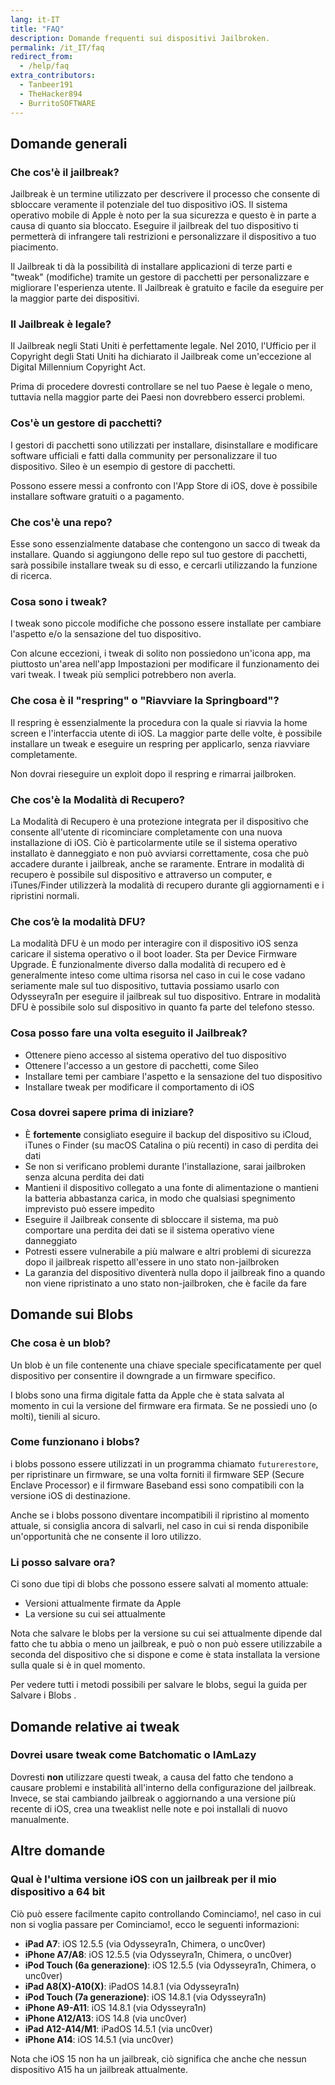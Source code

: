 ```yaml
---
lang: it-IT
title: "FAQ"
description: Domande frequenti sui dispositivi Jailbroken.
permalink: /it_IT/faq
redirect_from:
  - /help/faq
extra_contributors:
  - Tanbeer191
  - TheHacker894
  - BurritoSOFTWARE
---
```


## Domande generali

### Che cos'è il jailbreak?

Jailbreak è un termine utilizzato per descrivere il processo che consente di sbloccare veramente il potenziale del tuo dispositivo iOS. Il sistema operativo mobile di Apple è noto per la sua sicurezza e questo è in parte a causa di quanto sia bloccato. Eseguire il jailbreak del tuo dispositivo ti permetterà di infrangere tali restrizioni e personalizzare il dispositivo a tuo piacimento.

Il Jailbreak ti dà la possibilità di installare applicazioni di terze parti e "tweak" (modifiche) tramite un gestore di pacchetti per personalizzare e migliorare l'esperienza utente. Il Jailbreak è gratuito e facile da eseguire per la maggior parte dei dispositivi.

### Il Jailbreak è legale?

Il Jailbreak negli Stati Uniti è perfettamente legale. Nel 2010, l'Ufficio per il Copyright degli Stati Uniti ha dichiarato il Jailbreak come un'eccezione al Digital Millennium Copyright Act.

Prima di procedere dovresti controllare se nel tuo Paese è legale o meno, tuttavia nella maggior parte dei Paesi non dovrebbero esserci problemi.

### Cos'è un gestore di pacchetti?

I gestori di pacchetti sono utilizzati per installare, disinstallare e modificare software ufficiali e fatti dalla community per personalizzare il tuo dispositivo. Sileo è un esempio di gestore di pacchetti.

Possono essere messi a confronto con l'App Store di iOS, dove è possibile installare software gratuiti o a pagamento.

### Che cos'è una repo?

Esse sono essenzialmente database che contengono un sacco di tweak da installare. Quando si aggiungono delle repo sul tuo gestore di pacchetti, sarà possibile installare tweak su di esso, e cercarli utilizzando la funzione di ricerca.

### Cosa sono i tweak?

I tweak sono piccole modifiche che possono essere installate per cambiare l'aspetto e/o la sensazione del tuo dispositivo.

Con alcune eccezioni, i tweak di solito non possiedono un'icona app, ma piuttosto un'area nell'app Impostazioni per modificare il funzionamento dei vari tweak. I tweak più semplici potrebbero non averla.

### Che cosa è il "respring" o "Riavviare la Springboard"?

Il respring è essenzialmente la procedura con la quale si riavvia la home screen e l'interfaccia utente di iOS. La maggior parte delle volte, è possibile installare un tweak e eseguire un respring per applicarlo, senza riavviare completamente.

Non dovrai rieseguire un exploit dopo il respring e rimarrai jailbroken.

### Che cos'è la Modalità di Recupero?

La Modalità di Recupero è una protezione integrata per il dispositivo che consente all'utente di ricominciare completamente con una nuova installazione di iOS. Ciò è particolarmente utile se il sistema operativo installato è danneggiato e non può avviarsi correttamente, cosa che può accadere durante i jailbreak, anche se raramente. Entrare in modalità di recupero è possibile sul dispositivo e attraverso un computer, e iTunes/Finder utilizzerà la modalità di recupero durante gli aggiornamenti e i ripristini normali.

### Che cos’è la modalità DFU?

La modalità DFU è un modo per interagire con il dispositivo iOS senza caricare il sistema operativo o il boot loader. Sta per Device Firmware Upgrade. È funzionalmente diverso dalla modalità di recupero ed è generalmente inteso come ultima risorsa nel caso in cui le cose vadano seriamente male sul tuo dispositivo, tuttavia possiamo usarlo con <router-link to="/it_IT/installing-odysseyra1n">Odysseyra1n</router-link> per eseguire il jailbreak sul tuo dispositivo. Entrare in modalità DFU è possibile solo sul dispositivo in quanto fa parte del telefono stesso.

### Cosa posso fare una volta eseguito il Jailbreak?

- Ottenere pieno accesso al sistema operativo del tuo dispositivo
- Ottenere l'accesso a un gestore di pacchetti, come Sileo
- Installare temi per cambiare l'aspetto e la sensazione del tuo dispositivo
- Installare tweak per modificare il comportamento di iOS

### Cosa dovrei sapere prima di iniziare?

- È **fortemente** consigliato eseguire il backup del dispositivo su iCloud, iTunes o Finder (su macOS Catalina o più recenti) in caso di perdita dei dati
- Se non si verificano problemi durante l'installazione, sarai jailbroken senza alcuna perdita dei dati
- Mantieni il dispositivo collegato a una fonte di alimentazione o mantieni la batteria abbastanza carica, in modo che qualsiasi spegnimento imprevisto può essere impedito
- Eseguire il Jailbreak consente di sbloccare il sistema, ma può comportare una perdita dei dati se il sistema operativo viene danneggiato
- Potresti essere vulnerabile a più malware e altri problemi di sicurezza dopo il jailbreak rispetto all'essere in uno stato non-jailbroken
- La garanzia del dispositivo diventerà nulla dopo il jailbreak fino a quando non viene ripristinato a uno stato non-jailbroken, che è facile da fare

## Domande sui Blobs

### Che cosa è un blob?

Un blob è un file contenente una chiave speciale specificatamente per quel dispositivo per consentire il downgrade a un firmware specifico.

I blobs sono una firma digitale fatta da Apple che è stata salvata al momento in cui la versione del firmware era firmata. Se ne possiedi uno (o molti), tienili al sicuro.

### Come funzionano i blobs?

i blobs possono essere utilizzati in un programma chiamato `futurerestore`, per ripristinare un firmware, se una volta forniti il firmware SEP (Secure Enclave Processor) e il firmware Baseband essi sono compatibili con la versione iOS di destinazione.

Anche se i blobs possono diventare incompatibili il ripristino al momento attuale, si consiglia ancora di salvarli, nel caso in cui si renda disponibile un'opportunità che ne consente il loro utilizzo.

### Li posso salvare ora?

Ci sono due tipi di blobs che possono essere salvati al momento attuale:

- Versioni attualmente firmate da Apple
- La versione su cui sei attualmente

Nota che salvare le blobs per la versione su cui sei attualmente dipende dal fatto che tu abbia o meno un jailbreak, e può o non può essere utilizzabile a seconda del dispositivo che si dispone e come è stata installata la versione sulla quale si è in quel momento.

Per vedere tutti i metodi possibili per salvare le blobs, segui la guida per <router-link to="/it_IT/saving-blobs">Salvare i Blobs</router-link> .

## Domande relative ai tweak

### Dovrei usare tweak come Batchomatic o IAmLazy

Dovresti **non** utilizzare questi tweak, a causa del fatto che tendono a causare problemi e instabilità all'interno della configurazione del jailbreak. Invece, se stai cambiando jailbreak o aggiornando a una versione più recente di iOS, crea una tweaklist nelle note e poi installali di nuovo manualmente.

## Altre domande

### Qual è l'ultima versione iOS con un jailbreak per il mio dispositivo a 64 bit

Ciò può essere facilmente capito controllando <router-link to="/it_IT/get-started">Cominciamo!</router-link>, nel caso in cui non si voglia passare per Cominciamo!, ecco le seguenti informazioni:

- **iPad A7**: iOS 12.5.5 (via Odysseyra1n, Chimera, o unc0ver)
- **iPhone A7/A8**: iOS 12.5.5 (via Odysseyra1n, Chimera, o unc0ver)
- **iPod Touch (6a generazione)**: iOS 12.5.5 (via Odysseyra1n, Chimera, o unc0ver)
- **iPad A8(X)-A10(X)**: iPadOS 14.8.1 (via Odysseyra1n)
- **iPod Touch (7a generazione)**: iOS 14.8.1 (via Odysseyra1n)
- **iPhone A9-A11**: iOS 14.8.1 (via Odysseyra1n)
- **iPhone A12/A13**: iOS 14.8 (via unc0ver)
- **iPad A12-A14/M1**: iPadOS 14.5.1 (via unc0ver)
- **iPhone A14**: iOS 14.5.1 (via unc0ver)

Nota che iOS 15 non ha un jailbreak, ciò significa che anche che nessun dispositivo A15 ha un jailbreak attualmente.
